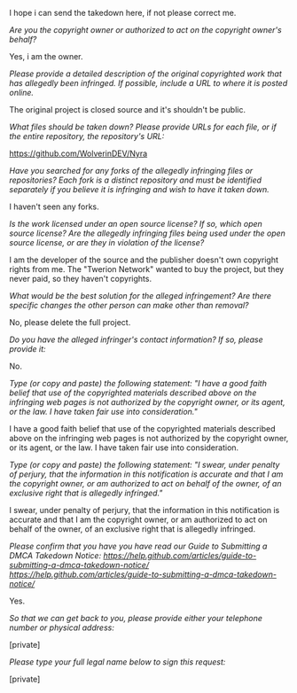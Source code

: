 I hope i can send the takedown here, if not please correct me.  

*Are you the copyright owner or authorized to act on the copyright owner's
behalf?*  

Yes, i am the owner.  

*Please provide a detailed description of the original copyrighted work
that has allegedly been infringed. If possible, include a URL to where it
is posted online.*  

The original project is closed source and it's shouldn't be public.  

*What files should be taken down? Please provide URLs for each file, or if
the entire repository, the repository's URL:*  

https://github.com/WolverinDEV/Nyra  

*Have you searched for any forks of the allegedly infringing files or
repositories? Each fork is a distinct repository and must be identified
separately if you believe it is infringing and wish to have it taken down.*  

I haven't seen any forks.  

*Is the work licensed under an open source license? If so, which open
source license? Are the allegedly infringing files being used under the
open source license, or are they in violation of the license?*  

I am the developer of the source and the publisher doesn't own copyright
rights from me. The "Twerion Network" wanted to buy the project, but they
never paid, so they haven't copyrights.  

*What would be the best solution for the alleged infringement? Are there
specific changes the other person can make other than removal?*  

No, please delete the full project.  

*Do you have the alleged infringer's contact information? If so, please
provide it:*

No.

*Type (or copy and paste) the following statement: "I have a good faith
belief that use of the copyrighted materials described above on the
infringing web pages is not authorized by the copyright owner, or its
agent, or the law. I have taken fair use into consideration."*

I have a good faith belief that use of the copyrighted materials described
above on the infringing web pages is not authorized by the copyright owner,
or its agent, or the law. I have taken fair use into consideration.

*Type (or copy and paste) the following statement: "I swear, under penalty
of perjury, that the information in this notification is accurate and that
I am the copyright owner, or am authorized to act on behalf of the owner,
of an exclusive right that is allegedly infringed."*

I swear, under penalty of perjury, that the information in this
notification is accurate and that I am the copyright owner, or am
authorized to act on behalf of the owner, of an exclusive right that is
allegedly infringed.

*Please confirm that you have you have read our Guide to Submitting a DMCA
Takedown
Notice: https://help.github.com/articles/guide-to-submitting-a-dmca-takedown-notice/
<https://help.github.com/articles/guide-to-submitting-a-dmca-takedown-notice/>*

Yes.

*So that we can get back to you, please provide either your telephone
number or physical address:*

[private]  

*Please type your full legal name below to sign this request:*

[private]  
